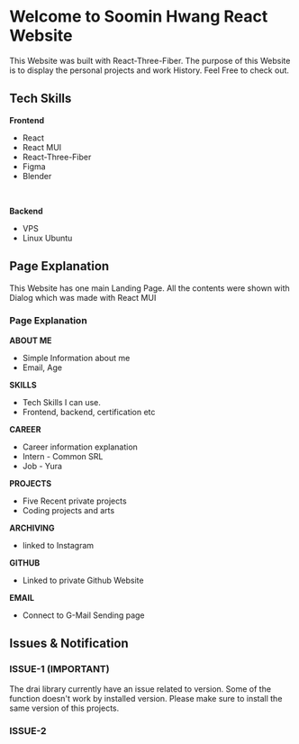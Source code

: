 # Welcome to Soomin Hwang React Website

This Website was built with React-Three-Fiber. The purpose of this Website is to display the personal projects and work History. Feel Free to check out.

## Tech Skills
**Frontend**
* React
* React MUI
* React-Three-Fiber
* Figma
* Blender 
<br/>

**Backend**
* VPS
* Linux Ubuntu


## Page Explanation
This Website has one main Landing Page. All the contents were shown with Dialog which was made with React MUI


### Page Explanation

**ABOUT ME**
- Simple Information about me
- Email, Age

**SKILLS**
- Tech Skills I can use.
- Frontend, backend, certification etc

**CAREER**
- Career information explanation
- Intern - Common SRL
- Job - Yura

**PROJECTS**
- Five Recent private projects
- Coding projects and arts

**ARCHIVING**
- linked to Instagram

**GITHUB**
- Linked to private Github Website

**EMAIL**
- Connect to G-Mail Sending page

## Issues & Notification
### ISSUE-1 (IMPORTANT)
The drai library currently have an issue related to version. Some of the function doesn't work by installed version. Please make sure to install the same version of this projects.

### ISSUE-2
